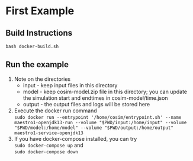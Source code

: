 # First Example

## Build Instructions
```
bash docker-build.sh
```

## Run the example

1. Note on the directories
    * input - keep input files in this directory
    * model - keep cosim-model.zip file in this directory; you can update the simulation start and endtimes in cosim-model/time.json
    * output - the output files and logs will be stored here
2. Execute the docker run command    
    `sudo docker run --entrypoint '/home/cosim/entrypoint.sh' --name maestro1-openjdk13-run --volume "$PWD/input:/home/input" --volume "$PWD/model:/home/model" --volume "$PWD/output:/home/output" maestro1-service-openjdk13`
3. If you have docker-compose installed, you can try    
    `sudo docker-compose up` and    
    `sudo docker-compose down`
